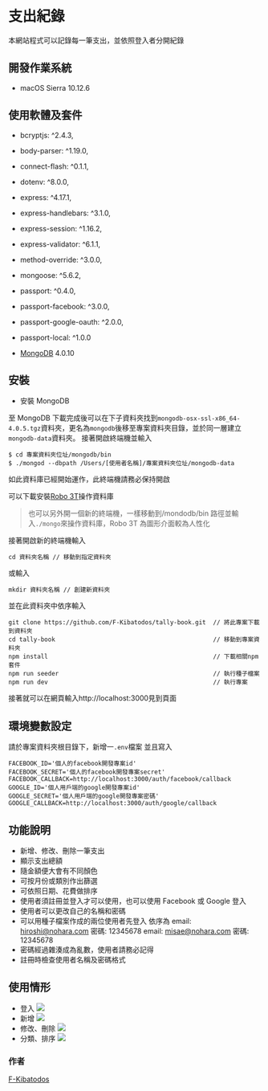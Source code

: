 # 支出紀錄

本網站程式可以記錄每一筆支出，並依照登入者分開紀錄

## 開發作業系統

- macOS Sierra 10.12.6

## 使用軟體及套件

- bcryptjs: ^2.4.3,

- body-parser: ^1.19.0,

- connect-flash: ^0.1.1,

- dotenv: ^8.0.0,

- express: ^4.17.1,

- express-handlebars: ^3.1.0,

- express-session: ^1.16.2,

- express-validator: ^6.1.1,

- method-override: ^3.0.0,

- mongoose: ^5.6.2,

- passport: ^0.4.0,

- passport-facebook: ^3.0.0,

- passport-google-oauth: ^2.0.0,

- passport-local: ^1.0.0

- [MongoDB](https://www.mongodb.com/download-center/community) 4.0.10

## 安裝

- 安裝 MongoDB

至 MongoDB 下載完成後可以在下子資料夾找到`mongodb-osx-ssl-x86_64-4.0.5.tgz`資料夾，更名為`mongodb`後移至專案資料夾目錄，並於同一層建立`mongodb-data`資料夾。
接著開啟終端機並輸入

```
$ cd 專案資料夾位址/mongodb/bin
$ ./mongod --dbpath /Users/[使用者名稱]/專案資料夾位址/mongodb-data
```

如此資料庫已經開始運作，此終端機請務必保持開啟

可以下載安裝[Robo 3T](https://robomongo.org/download)操作資料庫

> 也可以另外開一個新的終端機，一樣移動到/mondodb/bin 路徑並輸入`./mongo`來操作資料庫，Robo 3T 為圖形介面較為人性化

接著開啟新的終端機輸入

```
cd 資料夾名稱 // 移動到指定資料夾
```

或輸入

```
mkdir 資料夾名稱 // 創建新資料夾
```

並在此資料夾中依序輸入

```
git clone https://github.com/F-Kibatodos/tally-book.git  // 將此專案下載到資料夾
cd tally-book                                            // 移動到專案資料夾
npm install                                              // 下載相關npm套件
npm run seeder                                           // 執行種子檔案
npm run dev                                              // 執行專案
```

接著就可以在網頁輸入http://localhost:3000見到頁面

## 環境變數設定

請於專案資料夾根目錄下，新增一`.env`檔案
並且寫入

```
FACEBOOK_ID='個人的facebook開發專案id'
FACEBOOK_SECRET='個人的facebook開發專案secret'
FACEBOOK_CALLBACK=http://localhost:3000/auth/facebook/callback
GOOGLE_ID='個人用戶端的google開發專案id'
GOOGLE_SECRET='個人用戶端的google開發專案密碼'
GOOGLE_CALLBACK=http://localhost:3000/auth/google/callback
```

## 功能說明

- 新增、修改、刪除一筆支出
- 顯示支出總額
- 隨金額便大會有不同顏色
- 可按月份或類別作出篩選
- 可依照日期、花費做排序
- 使用者須註冊並登入才可以使用，也可以使用 Facebook 或 Google 登入
- 使用者可以更改自己的名稱和密碼
- 可以用種子檔案作成的兩位使用者先登入
  依序為 email: hiroshi@nohara.com 密碼: 12345678
  email: misae@nohara.com 密碼: 12345678
- 密碼經過雜湊成為亂數，使用者請務必記得
- 註冊時檢查使用者名稱及密碼格式

## 使用情形

- 登入
  ![](https://i.imgur.com/1CpxxwU.gif)
- 新增
  ![](https://i.imgur.com/Bxyvzn4.gif)
- 修改、刪除
  ![](https://i.imgur.com/SPyWi1x.gif)
- 分類、排序
  ![](https://i.imgur.com/qhfhFd2.gif)

### 作者

[F-Kibatodos](https://github.com/F-Kibatodos)
